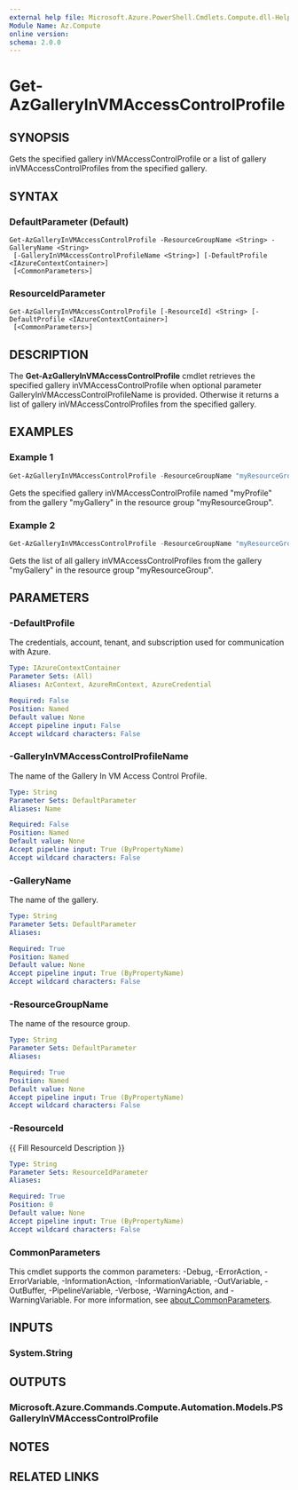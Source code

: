 ```yaml
---
external help file: Microsoft.Azure.PowerShell.Cmdlets.Compute.dll-Help.xml
Module Name: Az.Compute
online version:
schema: 2.0.0
---
```


# Get-AzGalleryInVMAccessControlProfile

## SYNOPSIS
Gets the specified gallery inVMAccessControlProfile or a list of gallery inVMAccessControlProfiles from the specified gallery.

## SYNTAX

### DefaultParameter (Default)
```
Get-AzGalleryInVMAccessControlProfile -ResourceGroupName <String> -GalleryName <String>
 [-GalleryInVMAccessControlProfileName <String>] [-DefaultProfile <IAzureContextContainer>]
 [<CommonParameters>]
```

### ResourceIdParameter
```
Get-AzGalleryInVMAccessControlProfile [-ResourceId] <String> [-DefaultProfile <IAzureContextContainer>]
 [<CommonParameters>]
```

## DESCRIPTION
The **Get-AzGalleryInVMAccessControlProfile** cmdlet retrieves the specified gallery inVMAccessControlProfile when optional parameter GalleryInVMAccessControlProfileName is provided. Otherwise it returns a list of gallery inVMAccessControlProfiles from the specified gallery.

## EXAMPLES

### Example 1
```powershell
Get-AzGalleryInVMAccessControlProfile -ResourceGroupName "myResourceGroup" -GalleryName "myGallery" -GalleryInVMAccessControlProfileName "myProfile"
```

Gets the specified gallery inVMAccessControlProfile named "myProfile" from the gallery "myGallery" in the resource group "myResourceGroup".

### Example 2
```powershell
Get-AzGalleryInVMAccessControlProfile -ResourceGroupName "myResourceGroup" -GalleryName "myGallery" 
```

Gets the list of all gallery inVMAccessControlProfiles from the gallery "myGallery" in the resource group "myResourceGroup".

## PARAMETERS

### -DefaultProfile
The credentials, account, tenant, and subscription used for communication with Azure.

```yaml
Type: IAzureContextContainer
Parameter Sets: (All)
Aliases: AzContext, AzureRmContext, AzureCredential

Required: False
Position: Named
Default value: None
Accept pipeline input: False
Accept wildcard characters: False
```

### -GalleryInVMAccessControlProfileName
The name of the Gallery In VM Access Control Profile.

```yaml
Type: String
Parameter Sets: DefaultParameter
Aliases: Name

Required: False
Position: Named
Default value: None
Accept pipeline input: True (ByPropertyName)
Accept wildcard characters: False
```

### -GalleryName
The name of the gallery.

```yaml
Type: String
Parameter Sets: DefaultParameter
Aliases:

Required: True
Position: Named
Default value: None
Accept pipeline input: True (ByPropertyName)
Accept wildcard characters: False
```

### -ResourceGroupName
The name of the resource group.

```yaml
Type: String
Parameter Sets: DefaultParameter
Aliases:

Required: True
Position: Named
Default value: None
Accept pipeline input: True (ByPropertyName)
Accept wildcard characters: False
```

### -ResourceId
{{ Fill ResourceId Description }}

```yaml
Type: String
Parameter Sets: ResourceIdParameter
Aliases:

Required: True
Position: 0
Default value: None
Accept pipeline input: True (ByPropertyName)
Accept wildcard characters: False
```

### CommonParameters
This cmdlet supports the common parameters: -Debug, -ErrorAction, -ErrorVariable, -InformationAction, -InformationVariable, -OutVariable, -OutBuffer, -PipelineVariable, -Verbose, -WarningAction, and -WarningVariable. For more information, see [about_CommonParameters](http://go.microsoft.com/fwlink/?LinkID=113216).

## INPUTS

### System.String

## OUTPUTS

### Microsoft.Azure.Commands.Compute.Automation.Models.PSGalleryInVMAccessControlProfile

## NOTES

## RELATED LINKS
